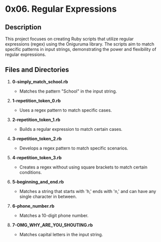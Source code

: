 # 0x06. Regular Expressions

## Description

This project focuses on creating Ruby scripts that utilize regular expressions (regex) using the Oniguruma library. The scripts aim to match specific patterns in input strings, demonstrating the power and flexibility of regular expressions.

## Files and Directories

1. **0-simply_match_school.rb**
   - Matches the pattern "School" in the input string.

2. **1-repetition_token_0.rb**
   - Uses a regex pattern to match specific cases.

3. **2-repetition_token_1.rb**
   - Builds a regular expression to match certain cases.

4. **3-repetition_token_2.rb**
   - Develops a regex pattern to match specific scenarios.

5. **4-repetition_token_3.rb**
   - Creates a regex without using square brackets to match certain conditions.

6. **5-beginning_and_end.rb**
   - Matches a string that starts with 'h,' ends with 'n,' and can have any single character in between.

7. **6-phone_number.rb**
   - Matches a 10-digit phone number.

8. **7-OMG_WHY_ARE_YOU_SHOUTING.rb**
   - Matches capital letters in the input string.